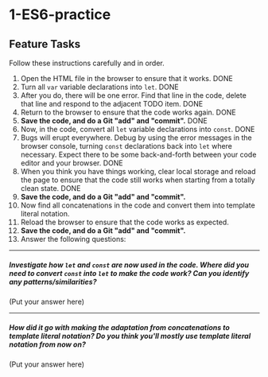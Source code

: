 # 1-ES6-practice

## Feature Tasks

Follow these instructions carefully and in order.

1. Open the HTML file in the browser to ensure that it works. DONE
2. Turn all `var` variable declarations into `let`. DONE
3. After you do, there will be one error. Find that line in the code, delete that line and respond to the adjacent TODO item. DONE
4. Return to the browser to ensure that the code works again. DONE
5. **Save the code, and do a Git "add" and "commit".** DONE
6. Now, in the code, convert all `let` variable declarations into `const`. DONE
7. Bugs will erupt everywhere. Debug by using the error messages in the browser console, turning `const` declarations back into `let` where necessary. Expect there to be some back-and-forth between your code editor and your browser. DONE
8. When you think you have things working, clear local storage and reload the page to ensure that the code still works when starting from a totally clean state. DONE
9. **Save the code, and do a Git "add" and "commit".**
10. Now find all concatenations in the code and convert them into template literal notation.
11. Reload the browser to ensure that the code works as expected.
12. **Save the code, and do a Git "add" and "commit".**
13. Answer the following questions:

---

##### Investigate how `let` and `const` are now used in the code. Where did you need to convert `const` into `let` to make the code work? Can you identify any patterns/similarities?

(Put your answer here)

---

##### How did it go with making the adaptation from concatenations to template literal notation? Do you think you'll mostly use template literal notation from now on?

(Put your answer here)
